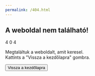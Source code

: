 ```yaml
---
permalink: /404.html
---
```

<html lang="en">
<head>
    <meta charset="UTF-8">
    <meta name="viewport" content="width=device-width, initial-scale=1.0">
    <meta http-equiv="X-UA-Compatible" content="ie=edge">
    <link rel="stylesheet" href="css4/style.main.css">
    <meta name="keywords" content="404, error, 404 error, 404 error page, skyler 404, skyler hiba 404, skyler error 404" />
	<meta name="description" content="Skyler Hiba Weboldal" />
	
</head>
<body>
    
   <div id="particles" class="particles">
        <span></span>
        <span></span>
        <span></span>
        <span></span>
        <span></span>
        <span></span>
        <span></span>
        <span></span>
        <span></span>
        <span></span>
        <span></span>
        <span></span>
    </div>

   <main>
        <section>
            <h1>A weboldal nem található!</h1>
            <div>
                <span>4</span>
                <span class="circle">0</span>
                <span>4</span>
            </div>
            <p>Megtaláltuk a weboldalt, amit keresel.<br>Kattints a "Vissza a kezdőlapra" gombra.</p>
            <div>
                <button>Vissza a kezdőlapra</button>
            </div>
        </section>
    </main>

</body>
</html>
